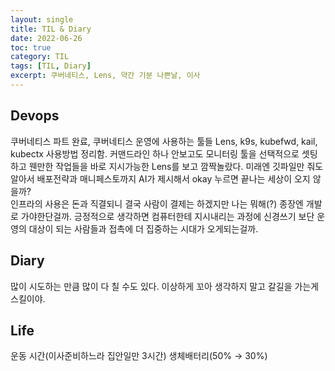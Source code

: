 ```yaml
---
layout: single
title: TIL & Diary
date: 2022-06-26
toc: true
category: TIL
tags: [TIL, Diary]
excerpt: 쿠버네티스, Lens, 약간 기분 나쁜날, 이사
---
```

## Devops  
쿠버네티스 파트 완료, 쿠버네티스 운영에 사용하는 툴들 Lens, k9s, kubefwd, kail, kubectx 사용방법 정리함. 커맨드라인 하나 안보고도 모니터링 툴을 선택적으로 셋팅하고 웬만한 작업들을 바로 지시가능한 Lens를 보고 깜짝놀랐다. 미래엔 깃파일만 줘도 알아서 배포전략과 매니페스토까지 AI가 제시해서 okay 누르면 끝나는 세상이 오지 않을까?  
인프라의 사용은 돈과 직결되니 결국 사람이 결제는 하겠지만 나는 뭐해(?) 종장엔 개발로 가야한단걸까. 긍정적으로 생각하면 컴퓨터한테 지시내리는 과정에 신경쓰기 보단 운영의 대상이 되는 사람들과 접촉에 더 집중하는 시대가 오게되는걸까.

## Diary  
많이 시도하는 만큼 많이 다 칠 수도 있다. 이상하게 꼬아 생각하지 말고 갈길을 가는게 스킬이야.

## Life  
운동 시간(이사준비하느라 집안일만 3시간) 생체배터리(50% → 30%)

  